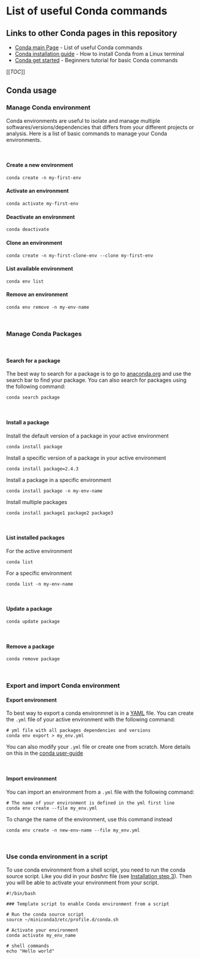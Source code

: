 # List of useful Conda commands

## Links to other Conda pages in this repository

- [Conda main Page](README) - List of useful Conda commands
- [Conda installation guide](conda_installation_guide) - How to install Conda from a Linux terminal
- [Conda get started](conda_get_started) - Beginners tutorial for basic Conda commands

[[_TOC_]]

## Conda usage

### Manage Conda environment

Conda environments are useful to isolate and manage multiple softwares/versions/dependencies that differs from your different projects or analysis. Here is a list of basic commands to manage your Conda environments.

<br>

#### Create a new environment

```{bash}
conda create -n my-first-env
```

#### Activate an environment

```{bash}
conda activate my-first-env
```

#### Deactivate an environment

```{bash}
conda deactivate
```

#### Clone an environment

```{bash}
conda create -n my-first-clone-env --clone my-first-env
```

#### List available environment

```{bash}
conda env list
```

#### Remove an environment

```{bash}
conda env remove -n my-env-name
```

<br>

### Manage Conda Packages

<br>

#### Search for a package

The best way to search for a package is to go to [anaconda.org](https://anaconda.org/) and use the search bar to find your package. You can also search for packages using the following command:

```{bash}
conda search package
```

<br>

#### Install a package

Install the default version of a package in your active environment

```{bash}
conda install package
```

Install a specific version of a package in your active environment

```{bash}
conda install package=2.4.3
```

Install a package in a specific environment

```{bash}
conda install package -n my-env-name
```

Install multiple packages

```{bash}
conda install package1 package2 package3
```

<br>

#### List installed packages

For the active environment

```{bash}
conda list
```

For a specific environment

```{bash}
conda list -n my-env-name
```

<br>

#### Update a package

```{bash}
conda update package
```

<br>

#### Remove a package

```{bash}
conda remove package
```

<br>

### Export and import Conda environment

#### Export environment

To best way to export a conda environmnet is in a [YAML](https://en.wikipedia.org/wiki/YAML) file. You can create the `.yml` file of your active environment with the following command:

```{bash}
# yml file with all packages dependencies and versions
conda env export > my_env.yml

```

You can also modify your `.yml` file or create one from scratch. More details on this in the [conda user-guide](https://conda.io/projects/conda/en/latest/user-guide/tasks/manage-environments.html#create-env-file-manually)

<br>

#### Import environment

You can import an environment from a `.yml` file with the following command:

```{bash}
# The name of your environment is defined in the yml first line
conda env create --file my_env.yml
```

To change the name of the environment, use this command instead

```{bash}
conda env create -n new-env-name --file my_env.yml
```

<br>

### Use conda environment in a script

To use conda environment from a shell script, you need to run the conda source script. Like you did in your *bashrc* file (see [Installation step 3](#installation)). Then you will be able to activate your environment from your script.

```{bashrc}
#!/bin/bash

### Template script to enable Conda environment from a script

# Run the conda source script
source ~/miniconda3/etc/profile.d/conda.sh

# Activate your environment
conda activate my_env_name

# shell commands
echo "Hello world"
```
